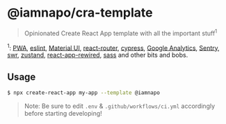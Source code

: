 # @iamnapo/cra-template

> Opinionated Create React App template with all the important stuff<sup>1</sup>

<sup>1</sup>: [PWA](https://web.dev/progressive-web-apps/), [eslint](https://eslint.org/), [Material UI](https://material-ui.com/), [react-router](https://reactrouter.com/), [cypress](https://www.cypress.io/), [Google Analytics](https://analytics.google.com/), [Sentry](https://sentry.io/welcome/), [swr](https://swr.vercel.app/), [zustand](https://zustand.surge.sh/), [react-app-rewired](https://github.com/timarney/react-app-rewired), [sass](https://sass-lang.com/) and other bits and bobs.

## Usage

```sh
$ npx create-react-app my-app --template @iamnapo
```

> Note: Be sure to edit `.env` & `.github/workflows/ci.yml` accordingly before starting developing!

